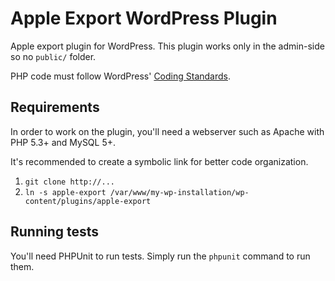 # Apple Export WordPress Plugin
Apple export plugin for WordPress. This plugin works only in the admin-side so
no `public/` folder.

PHP code must follow WordPress' [Coding
Standards](https://codex.wordpress.org/WordPress_Coding_Standards).

## Requirements
In order to work on the plugin, you'll need a webserver such as Apache with
PHP 5.3+ and MySQL 5+.

It's recommended to create a symbolic link for better code organization.

1. `git clone http://...`
2. `ln -s apple-export /var/www/my-wp-installation/wp-content/plugins/apple-export`

## Running tests
You'll need PHPUnit to run tests. Simply run the `phpunit` command to run them.
